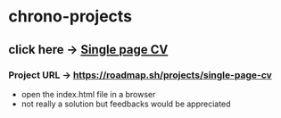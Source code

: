 # chrono-projects

## click here -> [Single page CV](https://github.com/chrono-04/chrono-projects/tree/single-page-cv)

### Project URL -> https://roadmap.sh/projects/single-page-cv

- open the index.html file in a browser
- not really a solution but feedbacks would be appreciated
